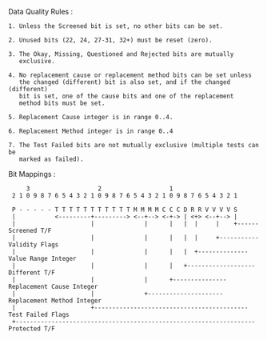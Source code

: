 Data Quality Rules :

    1. Unless the Screened bit is set, no other bits can be set.

    2. Unused bits (22, 24, 27-31, 32+) must be reset (zero).

    3. The Okay, Missing, Questioned and Rejected bits are mutually
       exclusive.

    4. No replacement cause or replacement method bits can be set unless
       the changed (different) bit is also set, and if the changed (different)
       bit is set, one of the cause bits and one of the replacement
       method bits must be set.

    5. Replacement Cause integer is in range 0..4.

    6. Replacement Method integer is in range 0..4

    7. The Test Failed bits are not mutually exclusive (multiple tests can be
       marked as failed).

Bit Mappings :

         3                   2                   1
     2 1 0 9 8 7 6 5 4 3 2 1 0 9 8 7 6 5 4 3 2 1 0 9 8 7 6 5 4 3 2 1

     P - - - - - T T T T T T T T T T T M M M M C C C D R R V V V V S
     |           <---------+---------> <--+--> <-+-> | <+> <--+--> |
     |                     |              |      |   |  |     |    +------Screened T/F
     |                     |              |      |   |  |     +-----------Validity Flags
     |                     |              |      |   |  +--------------Value Range Integer
     |                     |              |      |   +-------------------Different T/F
     |                     |              |      +---------------Replacement Cause Integer
     |                     |              +---------------------Replacement Method Integer
     |                     +-------------------------------------------Test Failed Flags
     +-------------------------------------------------------------------Protected T/F
